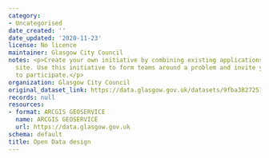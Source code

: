 ```yaml
---
category:
- Uncategorised
date_created: ''
date_updated: '2020-11-23'
license: No licence
maintainer: Glasgow City Council
notes: <p>Create your own initiative by combining existing applications with a custom
  site. Use this initiative to form teams around a problem and invite your community
  to participate.</p>
organization: Glasgow City Council
original_dataset_link: https://data.glasgow.gov.uk/datasets/9fba38272513471793ea7f97f0485725
records: null
resources:
- format: ARCGIS GEOSERVICE
  name: ARCGIS GEOSERVICE
  url: https://data.glasgow.gov.uk
schema: default
title: Open Data design
---
```

